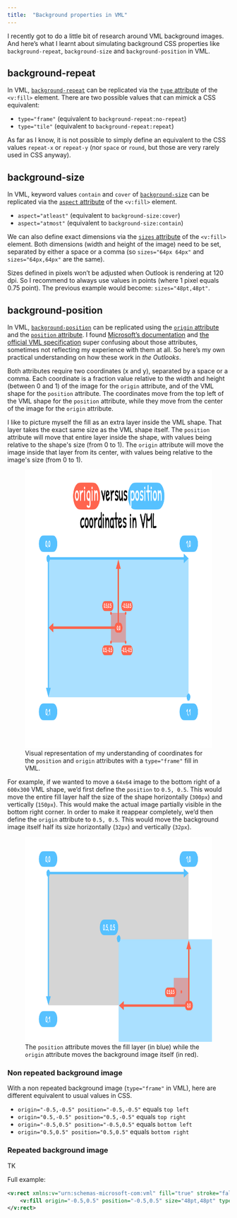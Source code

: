 ```yaml
---
title:  "Background properties in VML"
---
```


I recently got to do a little bit of research around VML background images. And here’s what I learnt about simulating background CSS properties like `background-repeat`, `background-size` and `background-position` in VML.

## background-repeat

In VML, [`background-repeat`](https://developer.mozilla.org/en-US/docs/Web/CSS/background-repeat) can be replicated via the [`type` attribute](https://docs.microsoft.com/en-us/windows/win32/vml/type-attribute--fill--vml) of the `<v:fill>` element. There are two possible values that can mimick a CSS equivalent:

* `type="frame"` (equivalent to `background-repeat:no-repeat`)
* `type="tile"` (equivalent to `background-repeat:repeat`)

As far as I know, it is not possible to simply define an equivalent to the CSS values `repeat-x` or `repeat-y` (nor `space` or `round`, but those are very rarely used in CSS anyway).

## background-size

In VML, keyword values `contain` and `cover` of [`background-size`](https://developer.mozilla.org/en-US/docs/Web/CSS/background-size) can be replicated via the [`aspect` attribute](https://docs.microsoft.com/en-us/windows/win32/vml/msdn-online-vml-aspect-attribute) of the `<v:fill>` element.

* `aspect="atleast"` (equivalent to `background-size:cover`)
* `aspect="atmost"` (equivalent to `background-size:contain`)

We can also define exact dimensions via the [`sizes` attribute](https://docs.microsoft.com/en-us/windows/win32/vml/size-attribute--fill--vml) of the `<v:fill>` element. Both dimensions (width and height of the image) need to be set, separated by either a space or a comma (so `sizes="64px 64px"` and `sizes="64px,64px"` are the same).

Sizes defined in pixels won’t be adjusted when Outlook is rendering at 120 dpi. So I recommend to always use values in points (where 1 pixel equals 0.75 point). The previous example would become: `sizes="48pt,48pt"`.

## background-position

In VML, [`background-position`](https://developer.mozilla.org/en-US/docs/Web/CSS/background-position) can be replicated using the [`origin` attribute](https://docs.microsoft.com/en-us/windows/win32/vml/origin-attribute--fill--vml) and the [`position` attribute](https://docs.microsoft.com/en-us/windows/win32/vml/position-attribute--fill--vml). I found [Microsoft’s documentation](https://docs.microsoft.com/en-us/windows/win32/vml/msdn-online-vml-fill-element) and [the official VML specification](https://www.w3.org/TR/NOTE-VML) super confusing about those attributes, sometimes not reflecting my experience with them at all. So here’s my own practical understanding on how these work in _the Outlooks_.

Both attributes require two coordinates (x and y), separated by a space or a comma. Each coordinate is a fraction value relative to the width and height (between 0 and 1) of the image for the `origin` attribute, and of the VML shape for the `position` attribute. The coordinates move from the top left of the VML shape for the `position` attribute, while they move from the center of the image for the `origin` attribute.

I like to picture myself the fill as an extra layer inside the VML shape. That layer takes the exact same size as the VML shape itself. The `position` attribute will move that entire layer inside the shape, with values being relative to the shape's size (from 0 to 1). The `origin` attribute will move the image inside that layer from its center, with values being relative to the image's size (from 0 to 1).

<figure>
<a href="/uploads/2021/01/vml-origin-position-coordinates.png"><img src="/uploads/2021/01/vml-origin-position-coordinates.png" alt="" width="800" height="630" /></a>
<figcaption>Visual representation of my understanding of coordinates for the <code>position</code> and <code>origin</code> attributes with a <code>type="frame"</code> fill in VML.</figcaption>
</figure>

For example, if we wanted to move a `64x64` image to the bottom right of a `600x300` VML shape, we’d first define the `position` to `0.5, 0.5`. This would move the entire fill layer half the size of the shape horizontally (`300px`) and vertically (`150px`). This would make the actual image partially visible in the bottom right corner. In order to make it reappear completely, we’d then define the `origin` attribute to `0.5, 0.5`. This would move the background image itself half its size horizontally (`32px`) and vertically (`32px`).

<figure>
<a href="/uploads/2021/01/vml-background-image-bottom-right.png"><img src="/uploads/2021/01/vml-background-image-bottom-right.png" alt="" width="800" height="464" /></a>
<figcaption>The <code>position</code> attribute moves the fill layer (in blue) while the <code>origin</code> attribute moves the background image itself (in red).</figcaption>
</figure>

### Non repeated background image

With a non repeated background image (`type="frame"` in VML), here are different equivalent to usual values in CSS.

* `origin="-0.5,-0.5" position="-0.5,-0.5"` equals `top left`
* `origin="0.5,-0.5" position="0.5,-0.5"` equals `top right`
* `origin="-0.5,0.5" position="-0.5,0.5"` equals `bottom left`
* `origin="0.5,0.5" position="0.5,0.5"` equals `bottom right`


### Repeated background image

TK 

Full example:

```xml
<v:rect xmlns:v="urn:schemas-microsoft-com:vml" fill="true" stroke="false" style="width:450pt;height:225pt;">
	<v:fill origin="-0.5,0.5" position="-0.5,0.5" size="48pt,48pt" type="frame" src="https://i.imgur.com/SD8Lp27.png" />
</v:rect>
```